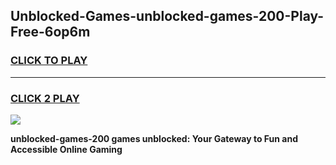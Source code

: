 
## Unblocked-Games-unblocked-games-200-Play-Free-6op6m
<h3>
<a href="https://premium76.site?title=unblocked-games-200&ref=22A">CLICK TO PLAY</a></h3>
<hr>

<h3>
<a href="https://premium76.site?title=unblocked-games-200&ref=22A">CLICK 2 PLAY</a>
  
</h3>

<a href="https://premium76.site?title=unblocked-games-200&ref=22A"><img src="https://clearcache.store/games.png"></a>


**unblocked-games-200 games unblocked: Your Gateway to Fun and Accessible Online Gaming**
